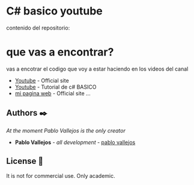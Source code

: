 # C# basico youtube
contenido del repositorio:

# que vas a encontrar?
vas a encotrar el codigo que voy a estar haciendo en los videos 
del canal 
* [Youtube](https://youtube.com/pablovallejos) - Official site
* [Youtube](https://www.youtube.com/watch?v=yUMUsUhZoFs&list=PLuK-npvys7J4Kv4J4_EmADUWRt0r-tw2-) - Tutorial de c# BASICO 
* [mi pagina web](https://pablovallejos.com) - Official site
  ...


## Authors ✒️

_At the moment Pablo Vallejos is the only creator_

* **Pablo Vallejos** - *all development* - [pablo vallejos](https://github.com/pablovass)
 

## License 📄

It is not for commercial use. Only academic.
